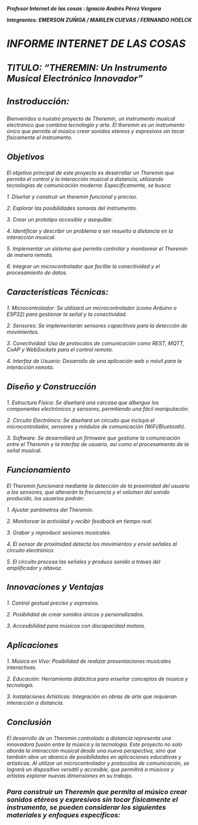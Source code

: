 <strong><b><i> Profesor Internet de las cosas </strong>: Ignacio Andrés Pérez Vergara </i></b></p>
<b><i> Integrantes:  EMERSON ZUÑIGA / MARILEN CUEVAS / FERNANDO HOELCK </i></b>
<h2 style="font-size: 28px;"><b><i>INFORME INTERNET DE LAS COSAS </i></b></h2>
<h3 style="font-size: 24px;"><b><i> TITULO: “THEREMIN: Un Instrumento Musical Electrónico Innovador” </i></b></h3>
<h3 style="font-size: 24px;"><b><i> Instroducción:</i></b></h3>
<p><i> Bienvenidos a nuestro proyecto de Theremin, un instrumento musical electrónico que combina tecnología y arte.  El theremín es un instrumento único que permite al músico crear sonidos etéreos y expresivos sin tocar físicamente el instrumento.</p> </i>
<h3 style="font-size: 22px;"><b><i> Objetivos  </i></b></h3>
<p><i> El objetivo principal de este proyecto es desarrollar un Theremin que permita el control y la interacción musical a distancia, utilizando tecnologías de comunicación moderna. Específicamente, se busca: </p> </i>
<p><i> 1.	Diseñar y construir un theremin funcional y preciso.</p> </i>
<p><i> 2.	Explorar las posibilidades sonoras del instrumento.</p> </i>
<p><i> 3.	Crear un prototipo accesible y asequible.</p> </i>
<p><i> 4.	Identificar y describir un problema a ser resuelto a distancia en la interacción musical.</p> </i>
<p><i> 5.	Implementar un sistema que permita controlar y monitorear el Theremin de manera remota.</p> </i>
<p><i> 6.	Integrar un microcontrolador que facilite la conectividad y el procesamiento de datos.</p> </i>
<h3 style="font-size: 22px;"><b><i> Características Técnicas:</i></b></h3>
<p><i> 1.	Microcontrolador: Se utilizará un microcontrolador (como Arduino o ESP32) para gestionar la señal y la conectividad. </p> </i>
<p><i> 2.	Sensores: Se implementarán sensores capacitivos para la detección de movimientos. </p> </i>
<p><i> 3.	Conectividad: Uso de protocolos de comunicación como REST, MQTT, CoAP y WebSockets para el control remoto. </p> </i>
<p><i> 4.	Interfaz de Usuario: Desarrollo de una aplicación web o móvil para la interacción remota. </p> </i>
<h3 style="font-size: 22px;"><b><i> Diseño y Construcción </i></b></h3>
<p><i> 1.	Estructura Física: Se diseñará una carcasa que albergue los componentes electrónicos y sensores, permitiendo una fácil manipulación.
<p><i> 2.	Circuito Electrónico: Se diseñará un circuito que incluya el microcontrolador, sensores y módulos de comunicación (WiFi/Bluetooth).
<p><i> 3.	Software: Se desarrollará un firmware que gestione la comunicación entre el Theremin y la interfaz de usuario, así como el procesamiento de la señal musical.
<h3 style="font-size: 22px;"><b><i> Funcionamiento </i></b></h3>
<p><i> El Theremin funcionará mediante la detección de la proximidad del usuario a los sensores, que alterarán la frecuencia y el volumen del sonido producido, los usuarios podrán: </p> </i>
<p><i> 1.	Ajustar parámetros del Theremin. </p> </i>
<p><i> 2.	Monitorear la actividad y recibir feedback en tiempo real. </p> </i>
<p><i> 3.	Grabar y reproducir sesiones musicales. </p> </i>
<p><i> 4.	El sensor de proximidad detecta los movimientos y envía señales al circuito electrónico. </p> </i>
<p><i> 5.	El circuito procesa las señales y produce sonido a tráves del amplificador y altavoz. </p> </i>
<h3 style="font-size: 22px;"><b><i> Innovaciones y Ventajas</i></b></h3>
<p><i>1.	Control gestual preciso y expresivo.</p> </i>
<p><i>2.	Posibilidad de crear sonidos únicos y personalizados.</p> </i>
<p><i>3.	Accesibilidad para músicos con discapacidad motora.</p> </i>
<h3 style="font-size: 22px;"><b><i>Aplicaciones</i></b></h3>
<p><i>1.	Música en Vivo: Posibilidad de realizar presentaciones musicales interactivas.</p> </i>
<p><i>2.	Educación: Herramienta didáctica para enseñar conceptos de música y tecnología.</p> </i>
<p><i>3.	Instalaciones Artísticas: Integración en obras de arte que requieran interacción a distancia.</p> </i>
<h3 style="font-size: 22px;"><b><i>Conclusión</i></b></h3>
<p>El desarrollo de un Theremin controlado a distancia representa una innovadora fusión entre la música y la tecnología. Este proyecto no solo aborda la interacción musical desde una nueva perspectiva, sino que también abre un abanico de posibilidades en aplicaciones educativas y artísticas. Al utilizar un microcontrolador y protocolos de comunicación, se logrará un dispositivo versátil y accesible, que permitirá a músicos y artistas explorar nuevas dimensiones en su trabajo.</p>
<h3 style="font-size: 18px;"><b><i>Para construir un Theremin que permita al músico crear sonidos etéreos y expresivos sin tocar físicamente el instrumento, se pueden considerar los siguientes materiales y enfoques específicos:</i></b></h3>






